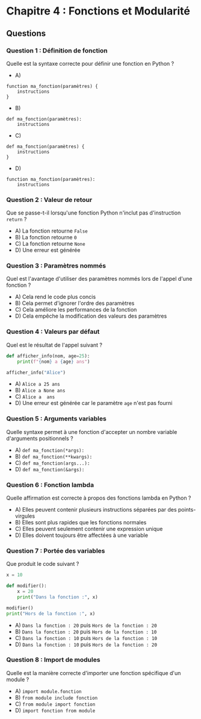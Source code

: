 # Chapitre 4 : Fonctions et Modularité

## Questions

### Question 1 : Définition de fonction
Quelle est la syntaxe correcte pour définir une fonction en Python ?
- A)
```
function ma_fonction(paramètres) { 
    instructions
}
```
- B)
```
def ma_fonction(paramètres): 
    instructions
```
- C)
```
def ma_fonction(paramètres) { 
    instructions 
}
```
- D)
```
function ma_fonction(paramètres): 
    instructions
```

### Question 2 : Valeur de retour
Que se passe-t-il lorsqu'une fonction Python n'inclut pas d'instruction `return` ?
- A) La fonction retourne `False`
- B) La fonction retourne `0`
- C) La fonction retourne `None`
- D) Une erreur est générée

### Question 3 : Paramètres nommés
Quel est l'avantage d'utiliser des paramètres nommés lors de l'appel d'une fonction ?
- A) Cela rend le code plus concis
- B) Cela permet d'ignorer l'ordre des paramètres
- C) Cela améliore les performances de la fonction
- D) Cela empêche la modification des valeurs des paramètres

### Question 4 : Valeurs par défaut
Quel est le résultat de l'appel suivant ?
```python
def afficher_info(nom, age=25):
    print(f"{nom} a {age} ans")

afficher_info("Alice")
```
- A) `Alice a 25 ans`
- B) `Alice a None ans`
- C) `Alice a  ans`
- D) Une erreur est générée car le paramètre `age` n'est pas fourni

### Question 5 : Arguments variables
Quelle syntaxe permet à une fonction d'accepter un nombre variable d'arguments positionnels ?
- A) `def ma_fonction(*args):`
- B) `def ma_fonction(**kwargs):`
- C) `def ma_fonction(args...):`
- D) `def ma_fonction(&args):`

### Question 6 : Fonction lambda
Quelle affirmation est correcte à propos des fonctions lambda en Python ?
- A) Elles peuvent contenir plusieurs instructions séparées par des points-virgules
- B) Elles sont plus rapides que les fonctions normales
- C) Elles peuvent seulement contenir une expression unique
- D) Elles doivent toujours être affectées à une variable

### Question 7 : Portée des variables
Que produit le code suivant ?
```python
x = 10

def modifier():
    x = 20
    print("Dans la fonction :", x)

modifier()
print("Hors de la fonction :", x)
```
- A) `Dans la fonction : 20` puis `Hors de la fonction : 20`
- B) `Dans la fonction : 20` puis `Hors de la fonction : 10`
- C) `Dans la fonction : 10` puis `Hors de la fonction : 10`
- D) `Dans la fonction : 10` puis `Hors de la fonction : 20`

### Question 8 : Import de modules
Quelle est la manière correcte d'importer une fonction spécifique d'un module ?
- A) `import module.fonction`
- B) `from module include fonction`
- C) `from module import fonction`
- D) `import fonction from module` 